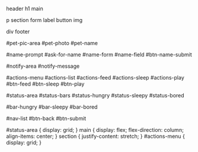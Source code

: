 
header
h1
main

p
section
form
label
button
img

div
footer


#pet-pic-area
#pet-photo
#pet-name

#name-prompt
#ask-for-name
#name-form
#name-field
#btn-name-submit

#notify-area
#notify-message

#actions-menu
#actions-list
#actions-feed
#actions-sleep
#actions-play
#btn-feed
#btn-sleep
#btn-play

#status-area
#status-bars
#status-hungry
#status-sleepy
#status-bored

#bar-hungry
#bar-sleepy
#bar-bored


#nav-list
#btn-back
#btn-submit

#status-area {
    display: grid;
}
main {
    display: flex;
    flex-direction: column;
    align-items: center;
}
section {
    justify-content: stretch;
}
#actions-menu {
    display: grid;
}